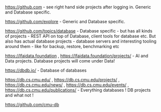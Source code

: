 
https://github.com - see right hand side projects after logging in. Generic and Database specific.

https://github.com/explore - Generic and Database specific.

https://github.com/topics/database - Database specific - but has all kinds of projects - REST API on top of Database, client tools for database etc. But also has actual database projects - database servers and interesting tooling around them - like for backup, restore, benchmarking etc

https://lfaidata.foundation , https://lfaidata.foundation/projects/ - AI and Data projects. Database projects will come under Data!

https://dbdb.io/ - Database of databases

https://db.cs.cmu.edu/ , https://db.cs.cmu.edu/projects/ , https://db.cs.cmu.edu/news/ , https://db.cs.cmu.edu/events/ , https://db.cs.cmu.edu/publications/ - Everything databases ! DB projects and what not !

https://github.com/cmu-db
